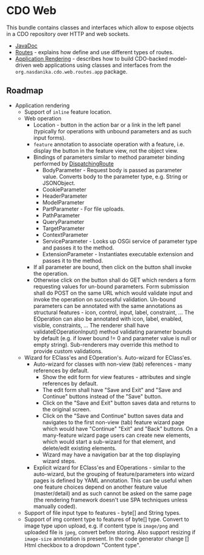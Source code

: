 # CDO Web

This bundle contains classes and interfaces which allow to expose objects in a CDO repository over HTTP and web sockets.

* [JavaDoc](http://www.nasdanika.org/server/apidocs/org.nasdanika.cdo.web/apidocs/index.html)
* [Routes](doc/routes.md) - explains how define and use different types of routes.
* [Application Rendering](doc/application-rendering.md) - describes how to build CDO-backed model-driven web applications using classes and interfaces from the ``org.nasdanika.cdo.web.routes.app`` package. 

## Roadmap

* Application rendering
    * Support of ``inline`` feature location.
    * Web operation
        * Location - button in the action bar or a link in the left panel (typically for operations with unbound parameters and as such input forms).
        * ``feature`` annotation to associate operation with a feature, i.e. display the button in the feature view, not the object view.
        * Bindings of parameters similar to method parameter binding performed by [DispatchingRoute](http://www.nasdanika.org/server/apidocs/org.nasdanika.web/apidocs/org/nasdanika/web/DispatchingRoute.html?is-external=true)
            * BodyParameter - Request body is passed as parameter value. Converts body to the parameter type, e.g. String or JSONObject. 
            * CookieParameter
            * HeaderParameter
            * ModelParameter
            * PartParameter - For file uploads.
            * PathParameter
            * QueryParameter
            * TargetParameter
            * ContextParameter 
            * ServiceParameter - Looks up OSGi service of parameter type and passes it to the method.
            * ExtensionParameter - Instantiates executable extension and passes it to the method.
        * If all parameter are bound, then click on the button shall invoke the operation.
        * Otherwise click on the button shall do GET which renders a form requesting values for un-bound parameters. Form submission shall do POST on the same URL which would validate input and invoke the operation on successful validation. Un-bound parameters can be annotated with the same annotations as structural features - icon, control, input, label, constraint, ... The EOperation can also be annotated with icon, label, enabled, visible, constraints, ... The renderer shall have validateEOperationInput() method validating parameter bounds by default (e.g. if lower bound != 0 and parameter value is null or empty string). Sub-renderers may override this method to provide custom validations.
    * Wizard for EClass'es and EOperation's. Auto-wizard for EClass'es. 
        * Auto-wizard for classes with non-view (tab) references - many references by default. 
            * Show the edit form for view features - attributes and single references by default.
            * The edit form shall have "Save and Exit" and "Save and Continue" buttons instead of the "Save" button.
            * Click on the "Save and Exit" button saves data and returns to the original screen.
            * Click on the "Save and Continue" button saves data and navigates to the first non-view (tab) feature wizard page which would have "Continue" "Exit" and "Back" buttons. On a many-feature wizard page users can create new elements, which would start a sub-wizard for that element, and delete/edit existing elements.
            * Wizard may have a navigation bar at the top displaying wizard steps.
        * Explicit wizard for EClass'es and EOperations - similar to the auto-wizard, but the grouping of feature/parameters into wizard pages is defined by YAML annotation. This can be useful when one feature choices depend on another feature value (master/detail) and as such cannot be asked on the same page (the rendering framework doesn't use SPA techniques unless manually coded).         
    * Support of file input type to features - byte[] and String types.
    * Support of img content type to features of byte[] type. Convert to image type upon upload, e.g. if content type is ``image/png`` and uploaded file is ``jpeg``, convert before storing. Also support resizing if ``image-size`` annotation is present. In the code generator change [] Html checkbox to a dropdown "Content type". 
        